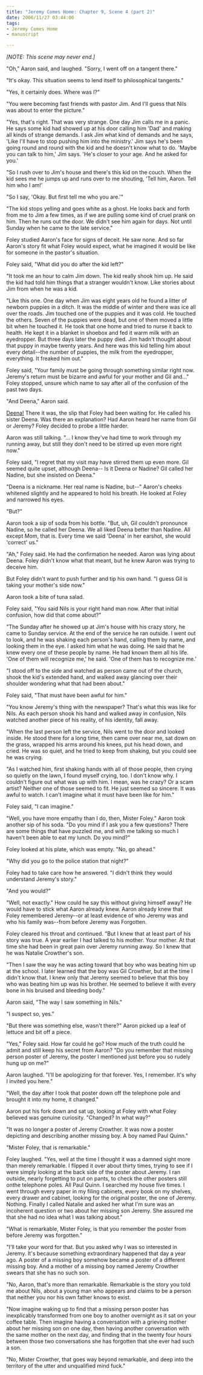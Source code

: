 ```yaml
--- 
title: "Jeremy Comes Home: Chapter 9, Scene 4 (part 2)"
date: 2006/11/27 03:44:00
tags: 
- Jeremy Comes Home
- manuscript

---
```


<em>[NOTE:  This scene may never end.]</em>

"Oh," Aaron said, and laughed.  "Sorry, I went off on a tangent there."

"It's okay.  This situation seems to lend itself to philosophical tangents."

"Yes, it certainly does.  Where was I?"

"You were becoming fast friends with pastor Jim.  And I'll guess that Nils was about to enter the picture."

"Yes, that's right.  That was very strange.  One day Jim calls me in a panic.  He says some kid had showed up at his door calling him 'Dad' and making all kinds of strange demands.  I ask Jim what kind of demands and he says, 'Like I'll have to stop pushing him into the ministry.'  Jim says he's been going round and round with the kid and he doesn't know what to do.  'Maybe you can talk to him,' Jim says.  'He's closer to your age.  And he asked for you.'

"So I rush over to Jim's house and there's this kid on the couch.  When the kid sees me he jumps up and runs over to me shouting, 'Tell him, Aaron.  Tell him who I am!'

"So I say, 'Okay.  But first tell me who you are.'"

"The kid stops yelling and goes white as a ghost.  He looks back and forth from me to Jim a few times, as if we are pulling some kind of cruel prank on him.  Then he runs out the door.  We didn't see him again for days.  Not until Sunday when he came to the late service."

Foley studied Aaron's face for signs of deceit.  He saw none.  And so far Aaron's story fit what Foley would expect, what he imagined it would be like for someone in the pastor's situation.

Foley said, "What did you do after the kid left?"

"It took me an hour to calm Jim down.  The kid really shook him up.  He said the kid had told him things that a stranger wouldn't know.  Like stories about Jim from when he was a kid.

"Like this one.  One day when Jim was eight years old he found a litter of newborn puppies in a ditch.  It was the middle of winter and there was ice all over the roads.  Jim touched one of the puppies and it was cold.  He touched the others.  Seven of the puppies were dead, but one of them moved a little bit when he touched it.  He took that one home and tried to nurse it back to health.  He kept it in a blanket in shoebox and fed it warm milk with an eyedropper.  But three days later the puppy died.  Jim hadn't thought about that puppy in maybe twenty years.  And here was this kid telling him about every detail--the number of puppies, the milk from the eyedropper, everything.  It freaked him out."

Foley said, "Your family must be going through something similar right now.  Jeremy's return must be bizarre and awful for your mother and Gil and..."  Foley stopped, unsure which name to say after all of the confusion of the past two days.

"And Deena," Aaron said.

<u>Deena!</u>  There it was, the slip that Foley had been waiting for.  He called his sister Deena.  Was there an explanation?  Had Aaron heard her name from Gil or Jeremy?  Foley decided to probe a little harder.

Aaron was still talking.  "... I know they've had time to work through my running away, but still they don't need to be stirred up even more right now."

Foley said, "I regret that my visit may have stirred them up even more.  Gil seemed quite upset, although Deena--  Is it Deena or Nadine?  Gil called her Nadine, but she insisted on Deena."

"Deena is a nickname.  Her real name is Nadine, but--"  Aaron's cheeks whitened slightly and he appeared to hold his breath.  He looked at Foley and narrowed his eyes.

"But?"

Aaron took a sip of soda from his bottle.  "But, uh, Gil couldn't pronounce Nadine, so he called her Deena.  We all liked Deena better than Nadine.  All except Mom, that is.  Every time we said 'Deena' in her earshot, she would 'correct' us."

"Ah," Foley said.  He had the confirmation he needed.  Aaron was lying about Deena.  Foley didn't know what that meant, but he knew Aaron was trying to deceive him.

But Foley didn't want to push further and tip his own hand.  "I guess Gil is taking your mother's side now."

Aaron took a bite of tuna salad.

Foley said, "You said Nils is your right hand man now.  After that initial confusion, how did that come about?"

"The Sunday after he showed up at Jim's house with his crazy story, he came to Sunday service.  At the end of the service he ran outside.  I went out to look, and he was shaking each person's hand, calling them by name, and looking them in the eye.  I asked him what he was doing.  He said that he knew every one of these people by name.  He had known them all his life.  'One of them will recognize me,' he said.  'One of them has to recognize me.'

"I stood off to the side and watched as person came out of the church, shook the kid's extended hand, and walked away glancing over their shoulder wondering what that had been about."

Foley said, "That must have been awful for him."

"You know Jeremy's thing with the newspaper?  That's what this was like for Nils.  As each person shook his hand and walked away in confusion, Nils watched another piece of his reality, of his identity, fall away.

"When the last person left the service, Nils went to the door and looked inside.  He stood there for a long time, then came over near me, sat down on the grass, wrapped his arms around his knees, put his head down, and cried.  He was so quiet, and he tried to keep from shaking, but you could see he was crying.

"As I watched him, first shaking hands with all of those people, then crying so quietly on the lawn, I found myself crying, too.  I don't know why.  I couldn't figure out what was up with him.  I mean, was he crazy?  Or a scam artist?  Neither one of those seemed to fit.  He just seemed so sincere.  It was awful to watch.  I can't imagine what it must have been like for him."

Foley said, "I can imagine."

"Well, you have more empathy than I do, then, Mister Foley."  Aaron took another sip of his soda.  "Do you mind if I ask you a few questions?  There are some things that have puzzled me, and with me talking so much I haven't been able to eat my lunch.  Do you mind?"

Foley looked at his plate, which was empty.  "No, go ahead."

"Why did you go to the police station that night?"

Foley had to take care how he answered.  "I didn't think they would understand Jeremy's story."

"And you would?"

"Well, not exactly."  How could he say this without giving himself away?  He would have to stick what Aaron already knew.  Aaron already knew that Foley remembered Jeremy--or at least evidence of who Jeremy was and who his family was--from before Jeremy was Forgotten.

Foley cleared his throat and continued.  "But I knew that at least part of his story was true.  A year earlier I had talked to his mother.  Your mother.  At that time she had been in great pain over Jeremy running away.  So I knew that he was Natalie Crowther's son.

"Then I saw the way he was acting toward that boy who was beating him up at the school.  I later learned that the boy was Gil Crowther, but at the time I didn't know that.  I knew only that Jeremy seemed to believe that this boy who was beating him up was his brother.  He seemed to believe it with every bone in his bruised and bleeding body."

Aaron said, "The way I saw something in Nils."

"I suspect so, yes."

"But there was something else, wasn't there?"  Aaron picked up a leaf of lettuce and bit off a piece.

"Yes," Foley said.  How far could he go?  How much of the truth could he admit and still keep his secret from Aaron?  "Do you remember that missing person poster of Jeremy, the poster I mentioned just before you so rudely hung up on me?"

Aaron laughed.  "I'll be apologizing for that forever.  Yes, I remember.  It's why I invited you here."

"Well, the day after I took that poster down off the telephone pole and brought it into my home, it changed."

Aaron put his fork down and sat up, looking at Foley with what Foley believed was genuine curiosity.  "Changed?  In what way?"

"It was no longer a poster of Jeremy Crowther.  It was now a poster depicting and describing another missing boy.  A boy named Paul Quinn."

"Mister Foley, that is remarkable."

Foley laughed.  "Yes, well at the time I thought it was a damned sight more than merely remarkable.  I flipped it over about thirty times, trying to see if I were simply looking at the back side of the poster about Jeremy.  I ran outside, nearly forgetting to put on pants, to check the other posters still onthe telephone poles.  All Paul Quinn.  I searched my house five times.  I went through every paper in my filing cabinets, every book on my shelves, every drawer and cabinet, looking for the original poster, the one of Jeremy.  Nothing.  Finally I called Natalie and asked her what I'm sure was an incoherent question or two about her missing son Jeremy.  She assured me that she had no idea what I was talking about."

"What is remarkable, Mister Foley, is that you remember the poster from before Jeremy was forgotten."

"I'll take your word for that.  But you asked why I was so interested in Jeremy.  It's because something extraordinary happened that day a year ago.  A poster of a missing boy somehow became a poster of a different missing boy.  And a mother of a missing boy named Jeremy Crowther swears that she has no such son.

"No, Aaron, that's more than remarkable.  Remarkable is the story you told me about Nils, about a young man who appears and claims to be a person that neither you nor his own father knows to exist.

"Now imagine waking up to find that a missing person poster has inexplicably transformed from one boy to another overnight as it sat on your coffee table.  Then imagine having a conversation with a grieving mother about her missing son on one day, then having another conversation with the same mother on the next day, and finding that in the twenty four hours between those two conversations she has forgotten that she ever had such a son.

"No, Mister Crowther, that goes way beyond remarkable, and deep into the territory of the utter and unqualified mind fuck."
